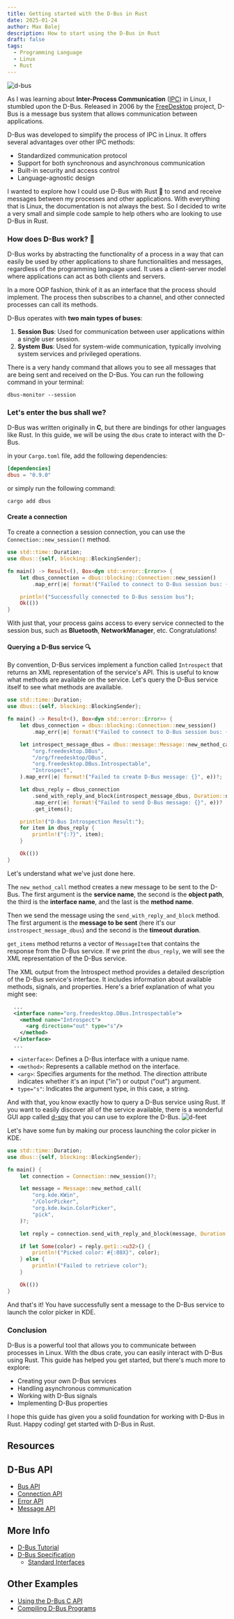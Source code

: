 ```yaml
---
title: Getting started with the D-Bus in Rust
date: 2025-01-24
author: Max Balej
description: How to start using the D-Bus in Rust
draft: false
tags:
  - Programming Language
  - Linux
  - Rust
---
```


![d-bus](dbus-art.png)

As I was learning about **Inter-Process Communication** ([IPC](https://en.wikipedia.org/wiki/Inter-process_communication)) in Linux, I stumbled upon the D-Bus. Released in 2006 by the [FreeDesktop](https://www.freedesktop.org/wiki/) project, D-Bus is a message bus system that allows communication between applications.

D-Bus was developed to simplify the process of IPC in Linux. It offers several advantages over other IPC methods:

- Standardized communication protocol
- Support for both synchronous and asynchronous communication
- Built-in security and access control
- Language-agnostic design

I wanted to explore how I could use D-Bus with Rust :crab: to send and receive messages between my processes and other applications.
With everything that is Linux, the documentation is not always the best. So I decided to write a very small and simple code sample to help others who are looking to use D-Bus in Rust.

### How does D-Bus work? :bus:

D-Bus works by abstracting the functionality of a process in a way that can easily be used by other applications to share functionalities and messages, regardless of the programming language used.
It uses a client-server model where applications can act as both clients and servers.

In a more OOP fashion, think of it as an interface that the process should implement. The process then subscribes to a channel, and other connected processes can call its methods.

D-Bus operates with **two main types of buses**:

1. **Session Bus**: Used for communication between user applications within a single user session.
2. **System Bus**: Used for system-wide communication, typically involving system services and privileged operations.

There is a very handy command that allows you to see all messages that are being sent and received on the D-Bus. You can run the following command in your terminal:

```fish
dbus-monitor --session
```

### Let's enter the bus shall we?

D-Bus was written originally in **C**, but there are bindings for other languages like Rust. In this guide, we will be using the `dbus` crate to interact with the D-Bus.

in your `Cargo.toml` file, add the following dependencies:

```toml
[dependencies]
dbus = "0.9.0"
```

or simply run the following command:

```fish
cargo add dbus
```

#### Create a connection

To create a connection a session connection, you can use the `Connection::new_session()` method.

```rust
use std::time::Duration;
use dbus::{self, blocking::BlockingSender};

fn main() -> Result<(), Box<dyn std::error::Error>> {
    let dbus_connection = dbus::blocking::Connection::new_session()
        .map_err(|e| format!("Failed to connect to D-Bus session bus: {}", e))?;

    println!("Successfully connected to D-Bus session bus");
    Ok(())
}

```

With just that, your process gains access to every service connected to the session bus, such as **Bluetooth**, **NetworkManager**, etc. Congratulations!

#### Querying a D-Bus service :mag:

By convention, D-Bus services implement a function called `Introspect` that returns an XML representation of the service's API.
This is useful to know what methods are available on the service. Let's query the D-Bus service itself to see what methods are available.

```rust
use std::time::Duration;
use dbus::{self, blocking::BlockingSender};

fn main() -> Result<(), Box<dyn std::error::Error>> {
    let dbus_connection = dbus::blocking::Connection::new_session()
        .map_err(|e| format!("Failed to connect to D-Bus session bus: {}", e))?;

    let introspect_message_dbus = dbus::message::Message::new_method_call(
        "org.freedesktop.DBus",
        "/org/freedesktop/DBus",
        "org.freedesktop.DBus.Introspectable",
        "Introspect",
    ).map_err(|e| format!("Failed to create D-Bus message: {}", e))?;

    let dbus_reply = dbus_connection
        .send_with_reply_and_block(introspect_message_dbus, Duration::new(1, 0))
        .map_err(|e| format!("Failed to send D-Bus message: {}", e))?
        .get_items();

    println!("D-Bus Introspection Result:");
    for item in dbus_reply {
        println!("{:?}", item);
    }

    Ok(())
}

```

Let's understand what we've just done here.

The `new_method_call` method creates a new message to be sent to the D-Bus.
The first argument is the **service name**, the second is the **object path**, the third is the **interface name**, and the last is the **method name**.

Then we send the message using the `send_with_reply_and_block` method.
The first argument is the **message to be sent** (here it's our `instrospect_message_dbus`) and the second is the **timeout duration**.

`get_items` method returns a vector of `MessageItem` that contains the response from the D-Bus service.
If we print the `dbus_reply`, we will see the XML representation of the D-Bus service.

The XML output from the Introspect method provides a detailed description of the D-Bus service's interface.
It includes information about available methods, signals, and properties. Here's a brief explanation of what you might see:

```xml
  ...
  <interface name="org.freedesktop.DBus.Introspectable">
    <method name="Introspect">
      <arg direction="out" type="s"/>
    </method>
  </interface>
  ...
```

- `<interface>`: Defines a D-Bus interface with a unique name.
- `<method>`: Represents a callable method on the interface.
- `<arg>`: Specifies arguments for the method. The direction attribute indicates whether it's an input ("in") or output ("out") argument.
- `type="s"`: Indicates the argument type, in this case, a string.

And with that, you know exactly how to query a D-Bus service using Rust. If you want to easily discover all of the service available, there is a wonderful GUI app called [d-spy](https://apps.gnome.org/en-GB/Dspy/) that you can use to explore the D-Bus.
![d-feet](d-feet.png)

Let's have some fun by making our process launching the color picker in KDE.

```Rust
use std::time::Duration;
use dbus::{self, blocking::BlockingSender};

fn main() {
    let connection = Connection::new_session()?;

    let message = Message::new_method_call(
        "org.kde.KWin",
        "/ColorPicker",
        "org.kde.kwin.ColorPicker",
        "pick",
    )?;

    let reply = connection.send_with_reply_and_block(message, Duration::from_secs(5))?;

    if let Some(color) = reply.get1::<u32>() {
        println!("Picked color: #{:08X}", color);
    } else {
        println!("Failed to retrieve color");
    }

    Ok(())
}
```

And that's it! You have successfully sent a message to the D-Bus service to launch the color picker in KDE.

### Conclusion

D-Bus is a powerful tool that allows you to communicate between processes in Linux.
With the dbus crate, you can easily interact with D-Bus using Rust. This guide has helped you get started, but there's much more to explore:

- Creating your own D-Bus services
- Handling asynchronous communication
- Working with D-Bus signals
- Implementing D-Bus properties

I hope this guide has given you a solid foundation for working with D-Bus in Rust. Happy coding! get started with D-Bus in Rust.

## Resources

## D-Bus API

- [Bus API](https://dbus.freedesktop.org/doc/api/html/group__DBusBus.html#ga8a9024c78c4ea89b6271f19dbc7861b2)
- [Connection API](https://dbus.freedesktop.org/doc/api/html/group__DBusConnection.html#ga8d6431f17a9e53c9446d87c2ba8409f0)
- [Error API](https://dbus.freedesktop.org/doc/api/html/group__DBusErrors.html#ga8937f0b7cdf8554fa6305158ce453fbe)
- [Message API](https://dbus.freedesktop.org/doc/api/html/group__DBusMessage.html#gad8953f53ceea7de81cde792e3edd0230)

## More Info

- [D-Bus Tutorial](https://dbus.freedesktop.org/doc/dbus-tutorial.html)
- [D-Bus Specification](https://dbus.freedesktop.org/doc/dbus-specification.html)
  - [Standard Interfaces](https://dbus.freedesktop.org/doc/dbus-specification.html#standard-interfaces)

## Other Examples

- [Using the D-Bus C API](http://www.matthew.ath.cx/misc/dbus)
- [Compiling D-Bus Programs](https://stackoverflow.com/questions/14263390/how-to-compile-a-basic-d-bus-glib-example)
